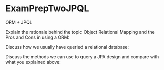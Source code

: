 # ExamPrepTwoJPQL

ORM + JPQL

Explain the rationale behind the topic Object Relational Mapping and the Pros and Cons in using a ORM:


Discuss how we usually have queried a relational database:


Discuss the methods we can use to query a JPA design and compare with what you explained above:

